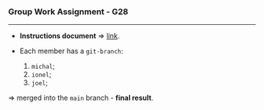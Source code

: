 ### Group Work Assignment - G28
---

- __Instructions document__ $\Rightarrow$ [link](https://docs.google.com/document/d/12DFTR6yXBFONck4FOiTO2Jontf4_r8WJ_jCK1k7HgNU/edit).

- Each member has a `git-branch`:
  1. `michal`;
  2. `ionel`;
  3. `joel`;

$\Rightarrow$ merged into the `main` branch - __final result__.
